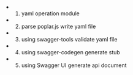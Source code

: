 
+ 1. yaml operation module

+ 2. parse poplar.js write yaml file

+ 3. using swagger-tools validate yaml file

+ 4. using swagger-codegen generate stub

+ 5. using Swagger UI generate api document